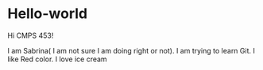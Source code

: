 # Hello-world

Hi CMPS 453!

I am Sabrina( I am not sure I am doing right or not).
I am trying to learn Git.
I like Red color.
I love ice cream
